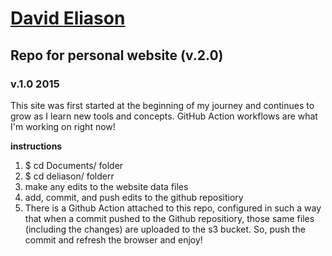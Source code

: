 # [David Eliason](http://www.deliason.com)
## Repo for personal website (v.2.0)
### v.1.0 2015

This site was first started at the beginning of my journey and continues to grow as I learn new tools and concepts.
GitHub Action workflows are what I'm working on right now!

**instructions**
1. $ cd Documents/ folder
2. $ cd deliason/ folderr
3. make any edits to the website data files
4. add, commit, and push edits to the github repositiory
5. There is a Github Action attached to this repo, configured in such a way 
that when a commit pushed to the Github repositiory, those same files (including the changes) are uploaded to the s3 bucket. So, push the commit and refresh the browser and enjoy!

